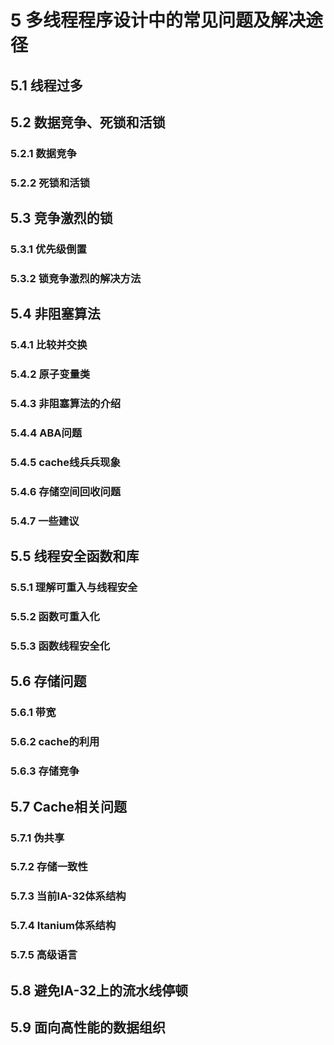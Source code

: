 # 5 多线程程序设计中的常见问题及解决途径

## 5.1 线程过多

## 5.2 数据竞争、死锁和活锁

### 5.2.1 数据竞争
### 5.2.2 死锁和活锁

## 5.3 竞争激烈的锁

### 5.3.1 优先级倒置

### 5.3.2 锁竞争激烈的解决方法

## 5.4 非阻塞算法

### 5.4.1 比较并交换

### 5.4.2 原子变量类
### 5.4.3 非阻塞算法的介绍
### 5.4.4 ABA问题
### 5.4.5 cache线兵兵现象
### 5.4.6 存储空间回收问题
### 5.4.7 一些建议

## 5.5 线程安全函数和库

### 5.5.1 理解可重入与线程安全
### 5.5.2 函数可重入化
### 5.5.3 函数线程安全化

## 5.6 存储问题

### 5.6.1 带宽

### 5.6.2 cache的利用
### 5.6.3 存储竞争

## 5.7 Cache相关问题
### 5.7.1 伪共享
### 5.7.2 存储一致性
### 5.7.3 当前IA-32体系结构
### 5.7.4 Itanium体系结构
### 5.7.5 高级语言

## 5.8 避免IA-32上的流水线停顿
## 5.9 面向高性能的数据组织


